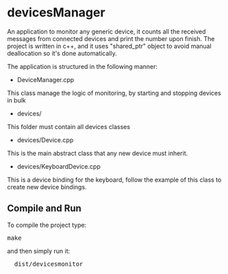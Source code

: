 # devicesManager
An application to monitor any generic device, it counts all the received messages from connected devices and print the number upon finish.
The project is written in c++, and it uses "shared_ptr" object to avoid manual deallocation so it's done automatically.


The application is structured in the following manner:
- DeviceManager.cpp

This class manage the logic of monitoring, by starting and stopping devices in bulk
- devices/

This folder must contain all devices classes

- devices/Device.cpp

This is the main abstract class that any new device must inherit. 

- devices/KeyboardDevice.cpp

This is a device binding for the keyboard, follow the example of this class to create new device bindings.


<h2>Compile and Run</h2>

To compile the project type:
<pre>
make
</pre>

and then simply run it:
<pre>
  dist/devicesmonitor
</pre>
